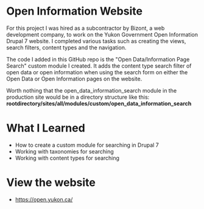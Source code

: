 # Open Information Website

For this project I was hired as a subcontractor by Bizont, a web development company, to work on the Yukon Government Open Information Drupal 7 website. I completed various tasks such as creating the views, search filters, content types and the navigation.

The code I added in this GitHub repo is the "Open Data/Information Page Search" custom module I created. It adds the content type search filter of open data or open information when using the search form on either the Open Data or Open Information pages on the website.

Worth nothing that the open_data_information_search module in the production site would be in a directory structure like this: **rootdirectory/sites/all/modules/custom/open_data_information_search**

# What I Learned

* How to create a custom module for searching in Drupal 7
* Working with taxonomies for searching
* Working with content types for searching

# View the website

* https://open.yukon.ca/